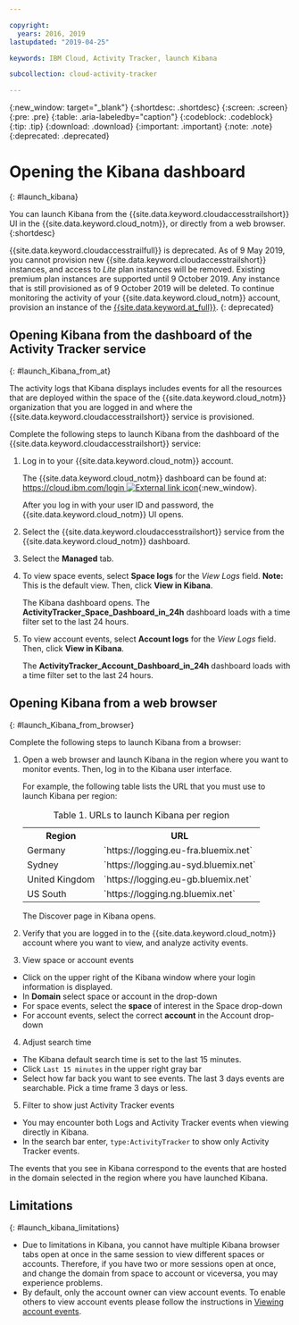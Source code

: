 ```yaml
---

copyright:
  years: 2016, 2019
lastupdated: "2019-04-25"

keywords: IBM Cloud, Activity Tracker, launch Kibana

subcollection: cloud-activity-tracker

---
```


{:new_window: target="_blank"}
{:shortdesc: .shortdesc}
{:screen: .screen}
{:pre: .pre}
{:table: .aria-labeledby="caption"}
{:codeblock: .codeblock}
{:tip: .tip}
{:download: .download}
{:important: .important}
{:note: .note}
{:deprecated: .deprecated}


# Opening the Kibana dashboard
{: #launch_kibana}

You can launch Kibana from the {{site.data.keyword.cloudaccesstrailshort}} UI in the {{site.data.keyword.cloud_notm}}, or directly from a web browser.
{:shortdesc}
   
{{site.data.keyword.cloudaccesstrailfull}} is deprecated. As of 9 May 2019, you cannot provision new {{site.data.keyword.cloudaccesstrailshort}} instances, and access to *Lite* plan instances will be removed. Existing premium plan instances are supported until 9 October 2019. Any instance that is still provisioned as of 9 October 2019 will be deleted. To continue monitoring the activity of your {{site.data.keyword.cloud_notm}} account, provision an instance of the [{{site.data.keyword.at_full}}](/docs/services/Activity-Tracker-with-LogDNA?topic=logdnaat-getting-started#getting-started).
{: deprecated}


##  Opening Kibana from the dashboard of the Activity Tracker service
{: #launch_Kibana_from_at}

The activity logs that Kibana displays includes events for all the resources that are deployed within the space of the {{site.data.keyword.cloud_notm}} organization that you are logged in and where the {{site.data.keyword.cloudaccesstrailshort}} service is provisioned.

Complete the following steps to launch Kibana from the dashboard of the {{site.data.keyword.cloudaccesstrailshort}} service:

1. Log in to your {{site.data.keyword.cloud_notm}} account.

    The {{site.data.keyword.cloud_notm}} dashboard can be found at: [https://cloud.ibm.com/login ![External link icon](../../../icons/launch-glyph.svg "External link icon")](https://cloud.ibm.com/login){:new_window}.
    
	After you log in with your user ID and password, the {{site.data.keyword.cloud_notm}} UI opens.

2. Select the {{site.data.keyword.cloudaccesstrailshort}} service from the {{site.data.keyword.cloud_notm}} dashboard. 
    
3. Select the **Managed** tab.

4. To view space events, select **Space logs** for the *View Logs* field. **Note:** This is the default view. Then, click **View in Kibana**. 

    The Kibana dashboard opens. The **ActivityTracker_Space_Dashboard_in_24h** dashboard loads with a time filter set to the last 24 hours.

5. To view account events, select **Account logs** for the *View Logs* field. Then, click **View in Kibana**. 

    The **ActivityTracker_Account_Dashboard_in_24h** dashboard loads with a time filter set to the last 24 hours.
	
	
##  Opening Kibana from a web browser
{: #launch_Kibana_from_browser}

Complete the following steps to launch Kibana from a browser:

1. Open a web browser and launch Kibana in the region where you want to monitor events. Then, log in to the Kibana user interface.
    
    For example, the following table lists the URL that you must use to launch Kibana per region:
      
    <table>
          <caption>Table 1. URLs to launch Kibana per region</caption>
           <tr>
            <th>Region</th>
            <th>URL</th>
          </tr>
          <tr>
            <td>Germany</td>
            <td>`https://logging.eu-fra.bluemix.net`</td>
          </tr>
          <tr>
            <td>Sydney</td>
            <td>`https://logging.au-syd.bluemix.net` </td>
          </tr>
		  <tr>
            <td>United Kingdom</td>
            <td>`https://logging.eu-gb.bluemix.net`</td>
          </tr>
		  <tr>
            <td>US South</td>
            <td>`https://logging.ng.bluemix.net`</td>
          </tr>
    </table>
	
	The Discover page in Kibana opens.
	
2. Verify that you are logged in to the {{site.data.keyword.cloud_notm}} account where you want to view, and analyze activity events.

3. View space or account events

* Click on the upper right of the Kibana window where your login information is displayed.
* In **Domain** select space or account in the drop-down
* For space events, select the **space** of interest in the Space drop-down
* For account events, select the correct **account** in the Account drop-down

4. Adjust search time

* The Kibana default search time is set to the last 15 minutes.
* Click `Last 15 minutes` in the upper right gray bar
* Select how far back you want to see events. The last 3 days events are searchable. Pick a time frame 3 days or less.

5. Filter to show just Activity Tracker events
* You may encounter both Logs and Activity Tracker events when viewing directly in Kibana.
* In the search bar enter, `type:ActivityTracker` to show only Activity Tracker events.

The events that you see in Kibana correspond to the events that are hosted in the domain selected in the region where you have launched Kibana.

## Limitations
{: #launch_kibana_limitations}

* Due to limitations in Kibana, you cannot have multiple Kibana browser tabs open at once in the same session to view different spaces or accounts. Therefore, if you have two or more sessions open at once, and change the domain from space to account or viceversa, you may experience problems.
* By default, only the account owner can view account events. To enable others to view account events please follow the instructions in [Viewing account events](/docs/services/cloud-activity-tracker?topic=cloud-activity-tracker-view_acc_events#view_acc_events).



